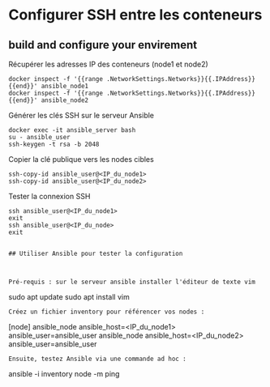 # Configurer SSH entre les conteneurs



## build and configure your envirement



 Récupérer les adresses IP des conteneurs (node1 et node2)
```
docker inspect -f '{{range .NetworkSettings.Networks}}{{.IPAddress}}{{end}}' ansible_node1 
docker inspect -f '{{range .NetworkSettings.Networks}}{{.IPAddress}}{{end}}' ansible_node2
```
Générer les clés SSH sur le serveur Ansible
```
docker exec -it ansible_server bash
su - ansible_user 
ssh-keygen -t rsa -b 2048

```
Copier la clé publique vers les nodes cibles
```
ssh-copy-id ansible_user@<IP_du_node1>
ssh-copy-id ansible_user@<IP_du_node2>
```
Tester la connexion SSH
```
ssh ansible_user@<IP_du_node1>
exit
ssh ansible_user@<IP_du_node>
exit


## Utiliser Ansible pour tester la configuration



Pré-requis : sur le serveur ansible installer l'éditeur de texte vim
```
sudo apt update
sudo apt install vim
```
Créez un fichier inventory pour référencer vos nodes :
```
[node] 
ansible_node ansible_host=<IP_du_node1> ansible_user=ansible_user
ansible_node ansible_host=<IP_du_node2> ansible_user=ansible_user

```
Ensuite, testez Ansible via une commande ad hoc :
```
ansible -i inventory node -m ping
